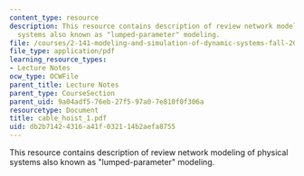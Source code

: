 ```yaml
---
content_type: resource
description: This resource contains description of review network modeling of physical
  systems also known as "lumped-parameter" modeling.
file: /courses/2-141-modeling-and-simulation-of-dynamic-systems-fall-2006/db2b71424316a41f032114b2aefa8755_cable_hoist_1.pdf
file_type: application/pdf
learning_resource_types:
- Lecture Notes
ocw_type: OCWFile
parent_title: Lecture Notes
parent_type: CourseSection
parent_uid: 9a04adf5-76eb-27f5-97a0-7e810f0f306a
resourcetype: Document
title: cable_hoist_1.pdf
uid: db2b7142-4316-a41f-0321-14b2aefa8755
---
```

This resource contains description of review network modeling of physical systems also known as "lumped-parameter" modeling.

